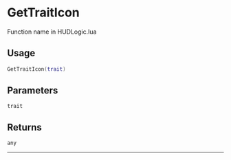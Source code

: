 # GetTraitIcon
Function name in HUDLogic.lua
## Usage
```lua
GetTraitIcon(trait)
```
## Parameters
`trait`
## Returns
`any`

---